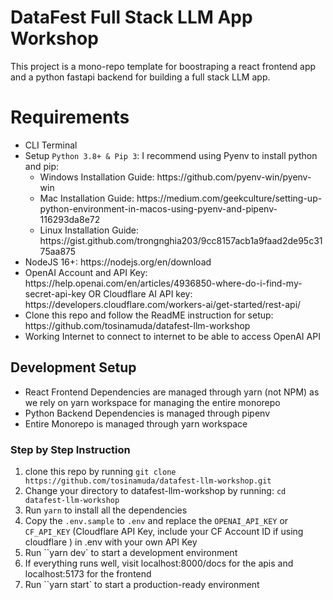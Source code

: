 # DataFest Full Stack LLM App Workshop

This project is a mono-repo template for boostraping a react frontend app and a python fastapi backend for building a full stack LLM app.

# Requirements

<ul>
  <li>CLI Terminal</li>
  <li>Setup <code>Python 3.8+ & Pip 3</code>: I recommend using Pyenv to install python and pip:
    <ul>
      <li>Windows Installation Guide: https://github.com/pyenv-win/pyenv-win</li>
      <li>Mac Installation Guide: https://medium.com/geekculture/setting-up-python-environment-in-macos-using-pyenv-and-pipenv-116293da8e72</li>
      <li>Linux Installation Guide: https://gist.github.com/trongnghia203/9cc8157acb1a9faad2de95c3175aa875</li>
    </ul>
  </li>
  <li>NodeJS 16+: https://nodejs.org/en/download</li>
  <li>OpenAI Account and API Key: https://help.openai.com/en/articles/4936850-where-do-i-find-my-secret-api-key OR Cloudflare AI API key: https://developers.cloudflare.com/workers-ai/get-started/rest-api/</li>
  <li>Clone this repo and follow the ReadME instruction for setup: https://github.com/tosinamuda/datafest-llm-workshop</li>
  <li>Working Internet to connect to internet to be able to access OpenAI API</li>
</ul>

## Development Setup

- React Frontend Dependencies are managed through yarn (not NPM) as we rely on yarn workspace for managing the entire monorepo
- Python Backend Dependencies is managed through pipenv
- Entire Monorepo is managed through yarn workspace

### Step by Step Instruction

1. clone this repo by running `git clone https://github.com/tosinamuda/datafest-llm-workshop.git`
2. Change your directory to datafest-llm-workshop by running: `cd datafest-llm-workshop`
3. Run `yarn` to install all the dependencies
4. Copy the `.env.sample` to `.env` and replace the `OPENAI_API_KEY` or `CF_API_KEY` (Cloudflare API Key, include your CF Account ID if using cloudflare ) in .env with your own API Key
5. Run ``yarn dev` to start a development environment
6. If everything runs well, visit localhost:8000/docs for the apis and localhost:5173 for the frontend
7. Run ``yarn start` to start a production-ready environment
